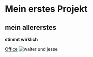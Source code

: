 # Mein erstes Projekt
## mein allererstes
**stimmt wirklich**

[Office](https://www.office.com/?auth=2)
![walter und jesse](https://assets.cdn.moviepilot.de/files/df29df6d031df0321245633cd417bebe0250bc87c7178bc9db1d76e404c1/limit/1024/2000/breaking-bad-41.jpg)
